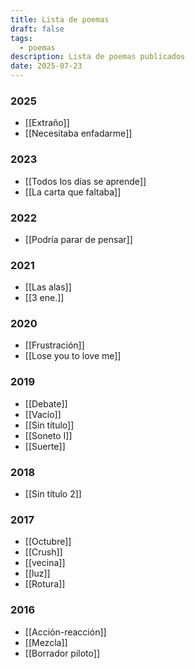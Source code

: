 ```yaml
---
title: Lista de poemas
draft: false
tags:
  - poemas
description: Lista de poemas publicados
date: 2025-07-23
---
```

### 2025
 - [[Extraño]]
 - [[Necesitaba enfadarme]]
### 2023
 - [[Todos los días se aprende]]
 - [[La carta que faltaba]]
### 2022
 - [[Podría parar de pensar]]
### 2021
 - [[Las alas]]
 - [[3 ene.]]
### 2020
 - [[Frustración]]
 - [[Lose you to love me]]
### 2019
 - [[Debate]]
 - [[Vacío]]
 - [[Sin título]]
 - [[Soneto I]]
- [[Suerte]]
### 2018
 - [[Sin título 2]]
### 2017
 - [[Octubre]]
 - [[Crush]]
 - [[vecina]]
 - [[luz]]
 - [[Rotura]]
### 2016
 - [[Acción-reacción]]
 - [[Mezcla]]
 - [[Borrador piloto]]

